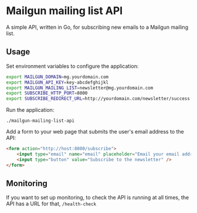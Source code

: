 Mailgun mailing list API
========================

A simple API, written in Go, for subscribing new emails to a Mailgun mailing list.

Usage
-----

Set environment variables to configure the application:

```bash
export MAILGUN_DOMAIN=mg.yourdomain.com
export MAILGUN_API_KEY=key-abcdefghijkl
export MAILGUN_MAILING_LIST=newsletter@mg.yourdomain.com
export SUBSCRIBE_HTTP_PORT=8000
export SUBSCRIBE_REDIRECT_URL=http://yourdomain.com/newsletter/success
```

Run the application:

```
./mailgun-mailing-list-api
```

Add a form to your web page that submits the user's email address to the API:

```html
<form action="http://host:8000/subscribe">
	<input type="email" name="email" placeholder="Email your email address..." />
	<input type="button" value="Subscribe to the newsletter" />
</form>
```


Monitoring
----------

If you want to set up monitoring, to check the API is running at all times, the API has a URL for that, `/health-check`
